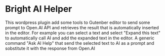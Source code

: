 # Bright AI Helper
This wordpress plugin add some tools to Gutenber editor to send some prompt to Open.AI API and retrieves the result that is automatically inserted in the editor.
For example you can select a text and select "Expand this text" to automatically call AI and add the expanded text in the editor.
A generic command "Ask AI Help" that send the selected text to AI as a prompt and sobstitute it with the response from Open.AI



